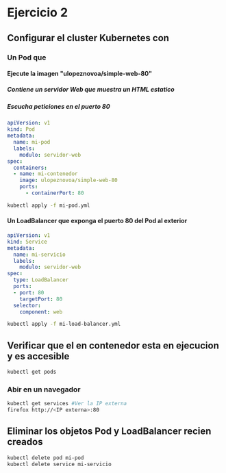 # Ejercicio 2

## Configurar el cluster Kubernetes con

### Un Pod que

#### Ejecute la imagen "ulopeznovoa/simple-web-80"

##### Contiene un servidor Web que muestra un HTML estatico

##### Escucha peticiones en el puerto 80

```yml
apiVersion: v1
kind: Pod
metadata:
  name: mi-pod
  labels:
    modulo: servidor-web
spec:
  containers:
  - name: mi-contenedor
    image: ulopeznovoa/simple-web-80
    ports:
      - containerPort: 80
```

```bash
kubectl apply -f mi-pod.yml
```

#### Un LoadBalancer que exponga el puerto 80 del Pod al exterior

```yml
apiVersion: v1
kind: Service
metadata:
  name: mi-servicio
  labels:
    modulo: servidor-web
spec:
  type: LoadBalancer
  ports:
  - port: 80
    targetPort: 80
  selector:
    component: web
```

```bash
kubectl apply -f mi-load-balancer.yml
```

## Verificar que el en contenedor esta en ejecucion y es accesible

```bash
kubectl get pods
```

### Abir en un navegador

```bash
kubectl get services #Ver la IP externa
firefox http://<IP externa>:80
```

## Eliminar los objetos Pod y LoadBalancer recien creados

```bash
kubectl delete pod mi-pod
kubectl delete service mi-servicio
```

